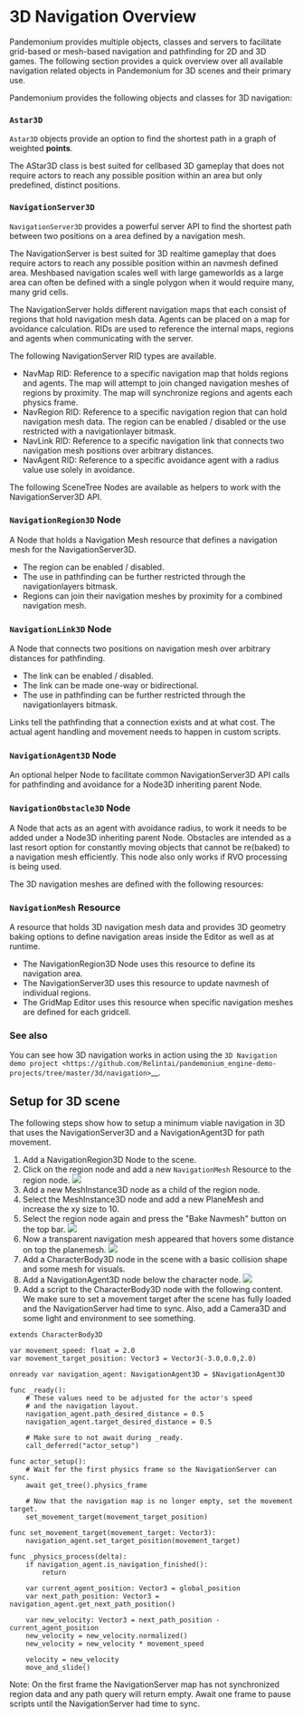 
# 3D Navigation Overview

Pandemonium provides multiple objects, classes and servers to facilitate grid-based or mesh-based navigation and pathfinding for 2D and 3D games.
The following section provides a quick overview over all available navigation related objects in Pandemonium for 3D scenes and their primary use.

Pandemonium provides the following objects and classes for 3D navigation:

### `Astar3D`

`Astar3D` objects provide an option to find the shortest path in a graph of weighted **points**.

The AStar3D class is best suited for cellbased 3D gameplay that does not require actors to reach any
possible position within an area but only predefined, distinct positions.

### `NavigationServer3D`

`NavigationServer3D` provides a powerful server API to find the shortest path between two positions
on a area defined by a navigation mesh.

The NavigationServer is best suited for 3D realtime gameplay that does require actors to reach any
possible position within an navmesh defined area. Meshbased navigation scales well with large gameworlds
as a large area can often be defined with a single polygon when it would require many, many grid cells.

The NavigationServer holds different navigation maps that each consist of regions that hold navigation mesh
data. Agents can be placed on a map for avoidance calculation. RIDs are used to reference the internal maps,
regions and agents when communicating with the server.

The following NavigationServer RID types are available.

- NavMap RID: Reference to a specific navigation map that holds regions and agents.
  The map will attempt to join changed navigation meshes of regions by proximity.
  The map will synchronize regions and agents each physics frame.
- NavRegion RID: Reference to a specific navigation region that can hold navigation mesh data.
  The region can be enabled / disabled or the use restricted with a navigationlayer bitmask.
- NavLink RID: Reference to a specific navigation link that connects two navigation mesh positions over arbitrary distances.
- NavAgent RID: Reference to a specific avoidance agent with a radius value use solely in avoidance.

The following SceneTree Nodes are available as helpers to work with the NavigationServer3D API.

### `NavigationRegion3D` Node

A Node that holds a Navigation Mesh resource that defines a navigation mesh for the NavigationServer3D.

- The region can be enabled / disabled.
- The use in pathfinding can be further restricted through the navigationlayers bitmask.
- Regions can join their navigation meshes by proximity for a combined navigation mesh.

### `NavigationLink3D` Node

A Node that connects two positions on navigation mesh over arbitrary distances for pathfinding.

- The link can be enabled / disabled.
- The link can be made one-way or bidirectional.
- The use in pathfinding can be further restricted through the navigationlayers bitmask.

Links tell the pathfinding that a connection exists and at what cost. The actual agent handling and movement needs to happen in custom scripts.

###  `NavigationAgent3D` Node

An optional helper Node to facilitate common NavigationServer3D API calls for pathfinding and avoidance for
a Node3D inheriting parent Node.

###  `NavigationObstacle3D` Node

A Node that acts as an agent with avoidance radius, to work it needs to be added under a Node3D
inheriting parent Node. Obstacles are intended as a last resort option for constantly moving objects
that cannot be re(baked) to a navigation mesh efficiently. This node also only works if RVO processing
is being used.

The 3D navigation meshes are defined with the following resources:

### `NavigationMesh` Resource

A resource that holds 3D navigation mesh data and provides 3D geometry baking options to define navigation
areas inside the Editor as well as at runtime.

- The NavigationRegion3D Node uses this resource to define its navigation area.
- The NavigationServer3D uses this resource to update navmesh of individual regions.
- The GridMap Editor uses this resource when specific navigation meshes are defined for each gridcell.

### See also

You can see how 3D navigation works in action using the
`3D Navigation demo project <https://github.com/Relintai/pandemonium_engine-demo-projects/tree/master/3d/navigation>`__.

## Setup for 3D scene

The following steps show how to setup a minimum viable navigation in 3D that uses the NavigationServer3D and
a NavigationAgent3D for path movement.

1. Add a NavigationRegion3D Node to the scene.
2. Click on the region node and add a new `NavigationMesh` Resource to
   the region node.
   ![](img/nav_3d_min_setup_step1.png)
3. Add a new MeshInstance3D node as a child of the region node.
4. Select the MeshInstance3D node and add a new PlaneMesh and increase the xy size to 10.
5. Select the region node again and press the "Bake Navmesh" button on the top bar.
   ![](img/nav_3d_min_setup_step2.png)
6. Now a transparent navigation mesh appeared that hovers some distance on top the planemesh.
   ![](img/nav_3d_min_setup_step3.png)
7. Add a CharacterBody3D node in the scene with a basic collision shape and some mesh for visuals.
8. Add a NavigationAgent3D node below the character node.
   ![](img/nav_3d_min_setup_step4.webp)
9. Add a script to the CharacterBody3D node with the following content. We make sure to set a
   movement target after the scene has fully loaded and the NavigationServer had time to sync.
   Also, add a Camera3D and some light and environment to see something.

```
extends CharacterBody3D

var movement_speed: float = 2.0
var movement_target_position: Vector3 = Vector3(-3.0,0.0,2.0)

onready var navigation_agent: NavigationAgent3D = $NavigationAgent3D

func _ready():
    # These values need to be adjusted for the actor's speed
    # and the navigation layout.
    navigation_agent.path_desired_distance = 0.5
    navigation_agent.target_desired_distance = 0.5

    # Make sure to not await during _ready.
    call_deferred("actor_setup")

func actor_setup():
    # Wait for the first physics frame so the NavigationServer can sync.
    await get_tree().physics_frame

    # Now that the navigation map is no longer empty, set the movement target.
    set_movement_target(movement_target_position)

func set_movement_target(movement_target: Vector3):
    navigation_agent.set_target_position(movement_target)

func _physics_process(delta):
    if navigation_agent.is_navigation_finished():
        return

    var current_agent_position: Vector3 = global_position
    var next_path_position: Vector3 = navigation_agent.get_next_path_position()

    var new_velocity: Vector3 = next_path_position - current_agent_position
    new_velocity = new_velocity.normalized()
    new_velocity = new_velocity * movement_speed

    velocity = new_velocity
    move_and_slide()
```

Note: On the first frame the NavigationServer map has not synchronized region data and any path query
will return empty. Await one frame to pause scripts until the NavigationServer had time to sync.

